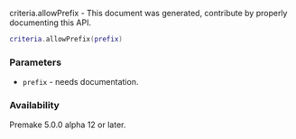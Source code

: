 criteria.allowPrefix - This document was generated, contribute by properly documenting this API.

```lua
criteria.allowPrefix(prefix)
```

### Parameters ###

* `prefix` - needs documentation.

### Availability ###

Premake 5.0.0 alpha 12 or later.

